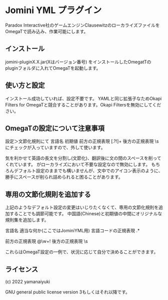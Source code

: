 # Jomini YML プラグイン

Paradox Interactive社のゲームエンジンClausewitzのローカライズファイルをOmegaTで読み込み、作業可能にします。

## インストール

jomini-pluginX.X.jar(Xはバージョン番号)
をインストールしたOmegatTのpluginフォルダに入れてOmegaTを起動します。

## 使い方と設定

インストール成功していれば、設定不要です。
YAMLと同じ拡張子なためOkapi Filters for OmegaTと競合することがあります。Okapi Filtersを無効にしてください。

## OmegaTの設定について注意事項

設定＞文節化規則にて
言語名
初期値
前方の正規表現
[\.\?\!]+
後方の正規表現
\s
にチェックが入っていますので、外して使います。

気を利かせて英語の長文を分割し(文節化)、翻訳後に文の間のスペースを削ってくれています。
がローカライズにおいて不要な設定なので無効にします。
もちろんデフォルト設定のままでも構いませんが、文中でのアイコン表示のように、勝手にスペースが削られ詰められると困ることがあります。

## 専用の文節化規則を追加する

上記のようなデフォルト設定の変更はいじりたくなくて、専用の文節化規則を追加することでも調節可能です。
中国語(Chinese)と初期値の中間にオリジナルな規則集を追加します。

言語名
適当な何か(ここではJominiYML用)
言語コードの正規表現
.*

前方の正規表現
@\w+!
後方の正規表現
\s

これらはOmegaT設定の一例で、状況に応じて自分で決めることができます。

## ライセンス

(c) 2022 yamanaiyuki

GNU general public license version 3もしくはそれ以降です。
